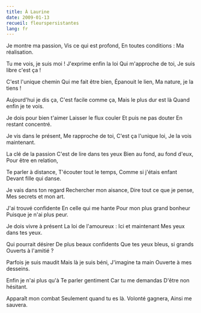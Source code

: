 ```yaml
---
title: À Laurine
date: 2009-01-13
recueil: fleurspersistantes
lang: fr
---
```


Je montre ma passion,
Vis ce qui est profond,
En toutes conditions :
Ma réalisation.

Tu me vois, je suis moi !
J'exprime enfin la loi
Qui m'approche de toi,
Je suis libre c'est ça !

C'est l'unique chemin
Qui me fait être bien,
Épanouit le lien,
Ma nature, je la tiens !

Aujourd'hui je dis ça,
C'est facile comme ça,
Mais le plus dur est là
Quand enfin je te vois.

Je dois pour bien t'aimer
Laisser le flux couler
Et puis ne pas douter
En restant concentré.

Je vis dans le présent,
Me rapproche de toi,
C'est ça l'unique loi,
Je la vois maintenant.

La clé de la passion
C'est de lire dans tes yeux
Bien au fond, au fond d'eux,
Pour être en relation,

Te parler à distance,
T'écouter tout le temps,
Comme si j'étais enfant
Devant fille qui danse.

Je vais dans ton regard
Rechercher mon aisance,
Dire tout ce que je pense,
Mes secrets et mon art.

J'ai trouvé confidente
En celle qui me hante
Pour mon plus grand bonheur
Puisque je n'ai plus peur.

Je dois vivre à présent
La loi de l'amoureux :
Ici et maintenant
Mes yeux dans tes yeux.

Qui pourrait désirer
De plus beaux confidents
Que tes yeux bleus, si grands
Ouverts à l'amitié ?

Parfois je suis maudit
Mais là je suis béni,
J'imagine ta main
Ouverte à mes desseins.

Enfin je n'ai plus qu'à
Te parler gentiment
Car tu me demandas
D'être non hésitant.

Apparaît mon combat
Seulement quand tu es là.
Volonté gagnera,
Ainsi me sauvera.
